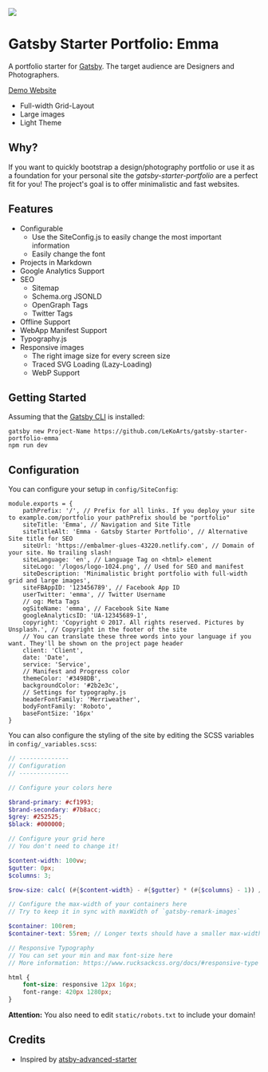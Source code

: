 ![](https://i.imgur.com/M0nwIVi.png)

# Gatsby Starter Portfolio: Emma

A portfolio starter for [Gatsby](https://www.gatsbyjs.org/). The target audience are Designers and Photographers.

[Demo Website](https://embalmer-glues-43220.netlify.com/)

- Full-width Grid-Layout
- Large images
- Light Theme

## Why?

If you want to quickly bootstrap a design/photography portfolio or use it as a foundation for your personal site the *gatsby-starter-portfolio* are a perfect fit for you! The project's goal is to offer minimalistic and fast websites.

## Features

- Configurable
    - Use the SiteConfig.js to easily change the most important information
    - Easily change the font
- Projects in Markdown
- Google Analytics Support
- SEO
    - Sitemap
    - Schema.org JSONLD
    - OpenGraph Tags
    - Twitter Tags
- Offline Support
- WebApp Manifest Support
- Typography.js
- Responsive images
    - The right image size for every screen size
    - Traced SVG Loading (Lazy-Loading)
    - WebP Support

## Getting Started

Assuming that the [Gatsby CLI](https://www.gatsbyjs.org/docs/) is installed:

```
gatsby new Project-Name https://github.com/LeKoArts/gatsby-starter-portfolio-emma
npm run dev
```

## Configuration

You can configure your setup in ``config/SiteConfig``:

```JS
module.exports = {
	pathPrefix: '/', // Prefix for all links. If you deploy your site to example.com/portfolio your pathPrefix should be "portfolio"
	siteTitle: 'Emma', // Navigation and Site Title
	siteTitleAlt: 'Emma - Gatsby Starter Portfolio', // Alternative Site title for SEO
	siteUrl: 'https://embalmer-glues-43220.netlify.com', // Domain of your site. No trailing slash!
	siteLanguage: 'en', // Language Tag on <html> element
	siteLogo: '/logos/logo-1024.png', // Used for SEO and manifest
	siteDescription: 'Minimalistic bright portfolio with full-width grid and large images',
	siteFBAppID: '123456789', // Facebook App ID
	userTwitter: 'emma', // Twitter Username
	// og: Meta Tags
	ogSiteName: 'emma', // Facebook Site Name
	googleAnalyticsID: 'UA-12345689-1',
	copyright: 'Copyright © 2017. All rights reserved. Pictures by Unsplash.', // Copyright in the footer of the site
	// You can translate these three words into your language if you want. They'll be shown on the project page header
	client: 'Client',
	date: 'Date',
	service: 'Service',
	// Manifest and Progress color
	themeColor: '#3498DB',
	backgroundColor: '#2b2e3c',
	// Settings for typography.js
	headerFontFamily: 'Merriweather',
	bodyFontFamily: 'Roboto',
	baseFontSize: '16px'
}
```

You can also configure the styling of the site by editing the SCSS variables in ``config/_variables.scss``:

```SCSS
// --------------
// Configuration
// --------------

// Configure your colors here

$brand-primary: #cf1993;
$brand-secondary: #7b8acc;
$grey: #252525;
$black: #000000;

// Configure your grid here
// You don't need to change it!

$content-width: 100vw;
$gutter: 0px;
$columns: 3;

$row-size: calc( (#{$content-width} - #{$gutter} * (#{$columns} - 1)) / #{$columns} );

// Configure the max-width of your containers here
// Try to keep it in sync with maxWidth of `gatsby-remark-images`

$container: 100rem;
$container-text: 55rem; // Longer texts should have a smaller max-width to improve readability

// Responsive Typography
// You can set your min and max font-size here
// More information: https://www.rucksackcss.org/docs/#responsive-type

html {
    font-size: responsive 12px 16px;
    font-range: 420px 1280px;
}
```

**Attention:** You also need to edit ``static/robots.txt`` to include your domain!

## Credits

- Inspired by [atsby-advanced-starter](https://github.com/Vagr9K/gatsby-advanced-starter)

